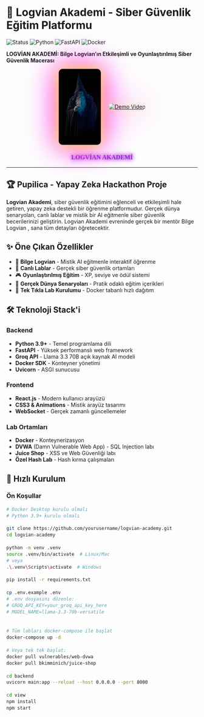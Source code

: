 # 🔮 Logvian Akademi - Siber Güvenlik Eğitim Platformu

![Status](https://img.shields.io/badge/Status-Active-brightgreen)
![Python](https://img.shields.io/badge/Python-3.9%2B-blue)
![FastAPI](https://img.shields.io/badge/FastAPI-0.104.1-green)
![Docker](https://img.shields.io/badge/Docker-Enabled-blue)

**LOGVİAN AKADEMİ: Bilge Logvian’ın Etkileşimli ve Oyunlaştırılmış Siber Güvenlik Macerası**
<style>
.neon-frame {
  height: 200px;
  width: auto;
  border-radius: 10px;
  /* Parlak neon kenarlık için filter ve drop-shadow */
  filter: drop-shadow(0 0 10px #FFFF33) drop-shadow(0 0 20px #FF00FF);
  animation: neon-flicker 1s infinite alternate;
}

@keyframes neon-flicker {
  0% {
    filter: drop-shadow(0 0 5px #FFFF33) drop-shadow(0 0 10px #FF00FF);
  }
  50% {
    filter: drop-shadow(0 0 20px #FFFF33) drop-shadow(0 0 40px #FF00FF);
  }
  100% {
    filter: drop-shadow(0 0 10px #FFFF33) drop-shadow(0 0 20px #FF00FF);
  }
}
</style>

<div style="display: flex; justify-content: center; align-items: center; gap: 20px; flex-wrap: wrap;">
  <!-- Resim -->
  <img src="logvian.png" alt="Bilge Logvian" class="neon-frame"/>

  <!-- Video önizlemesi -->
  <a href="https://youtu.be/Emh6zBlALbo">
    <img src="https://img.youtube.com/vi/Emh6zBlALbo/0.jpg" alt="Demo Video" class="neon-frame"/>
  </a>
</div>

<h3 align="center" style="
  font-family: 'Papyrus', fantasy, serif; 
  color: #8A2BE2; 
  text-shadow: 0 0 5px #DA70D6, 0 0 10px #BA55D3, 0 0 15px #9400D3;">
  LOGVİAN AKADEMİ
</h3>


---

## 🏆 Pupilica - Yapay Zeka Hackathon Proje

**Logvian Akademi**, siber güvenlik eğitimini eğlenceli ve etkileşimli hale getiren, yapay zeka destekli bir öğrenme platformudur. Gerçek dünya senaryoları, canlı lablar ve mistik bir AI eğitmenle siber güvenlik becerilerinizi geliştirin. Logvian Akademi evreninde gerçek bir mentör Bilge Logvian , sana tüm detayları öğretecektir.

## ✨ Öne Çıkan Özellikler

- 🤖 **Bilge Logvian** - Mistik AI eğitmenle interaktif öğrenme
- 🧪 **Canlı Lablar** - Gerçek siber güvenlik ortamları
- 🎮 **Oyunlaştırılmış Eğitim** - XP, seviye ve ödül sistemi
- 🔐 **Gerçek Dünya Senaryoları** - Pratik odaklı eğitim içerikleri
- 🚀 **Tek Tıkla Lab Kurulumu** - Docker tabanlı hızlı dağıtım

## 🛠️ Teknoloji Stack'i

### Backend
- **Python 3.9+** - Temel programlama dili
- **FastAPI** - Yüksek performanslı web framework
- **Groq API** - Llama 3.3 70B açık kaynak AI modeli
- **Docker SDK** - Konteyner yönetimi
- **Uvicorn** - ASGI sunucusu

### Frontend
- **React.js** - Modern kullanıcı arayüzü
- **CSS3 & Animations** - Mistik arayüz tasarımı
- **WebSocket** - Gerçek zamanlı güncellemeler

### Lab Ortamları
- **Docker** - Konteynerizasyon
- **DVWA** (Damn Vulnerable Web App) - SQL Injection labı
- **Juice Shop** - XSS ve Web Güvenliği labı
- **Özel Hash Lab** - Hash kırma çalışmaları

## 🚀 Hızlı Kurulum

### Ön Koşullar
```bash
# Docker Desktop kurulu olmalı
# Python 3.9+ kurulu olmalı

git clone https://github.com/yourusername/logvian-academy.git
cd logvian-academy

python -m venv .venv
source .venv/bin/activate  # Linux/Mac
# veya
.\.venv\Scripts\activate  # Windows

pip install -r requirements.txt

cp .env.example .env
# .env dosyasını düzenle:
# GROQ_API_KEY=your_groq_api_key_here
# MODEL_NAME=llama-3.3-70b-versatile


# Tüm labları docker-compose ile başlat
docker-compose up -d

# Veya tek tek başlat:
docker pull vulnerables/web-dvwa
docker pull bkimminich/juice-shop

cd backend
uvicorn main:app --reload --host 0.0.0.0 --port 8000

cd view
npm install
npm start
